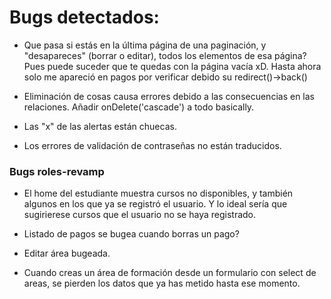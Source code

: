 # Bugs detectados:

- Que pasa si estás en la última página de una paginación, y "desapareces" (borrar o editar), todos los elementos de esa página? Pues puede suceder que te quedas con la página vacía xD. Hasta ahora solo me apareció en pagos por verificar debido su redirect()->back()

- Eliminación de cosas causa errores debido a las consecuencias en las relaciones. Añadir onDelete('cascade') a todo basically.

- Las "x" de las alertas están chuecas.

- Los errores de validación de contraseñas no están traducidos.

### Bugs roles-revamp

- El home del estudiante muestra cursos no disponibles, y también algunos en los que ya se registró el usuario. Y lo ideal sería que sugirierese cursos que el usuario no se haya registrado.

- Listado de pagos se bugea cuando borras un pago?

- Editar área bugeada.

- Cuando creas un área de formación desde un formulario con select de areas, se pierden los datos que ya has metido hasta ese momento.

